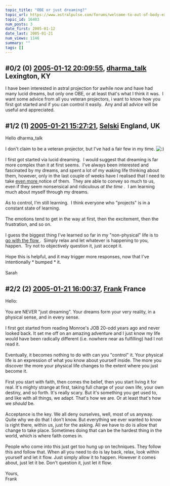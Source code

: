 ```yaml
---
topic_title: "OBE or just dreaming?"
topic_url: https://www.astralpulse.com/forums/welcome-to-out-of-body-experiences!/obe-or-just-dreaming
topic_id: 16403
num_posts: 3
date_first: 2005-01-12
date_last: 2005-01-21
num_views: 1146
summary: ""
tags: []
---
```


## \#0/2 (0) [2005-01-12 20:09:55](https://www.astralpulse.com/forums/index.php?msg=142554), [dharma_talk](https://www.astralpulse.com/forums/profile/?u=7999) Lexington, KY ##
<section>
I have been interested in astral projection for awhile now and have had many lucid dreams, but only one OBE, or at least that's what I think it was.  I want some advice from all you veteran projectors, i want to know how you first got started and if you can control it easily.  Any and all advice will be useful and appreciated.
</section>

## \#1/2 (1) [2005-01-21 15:27:21](https://www.astralpulse.com/forums/index.php?msg=144217), [Selski](https://www.astralpulse.com/forums/profile/?u=6012) England, UK ##
<section>
Hello dharma_talk
<br>
<br>
I don't claim to be a veteran projector, but I've had a fair few in my time.
<img alt=":)" class="smiley" src="https://www.astralpulse.com/forums/Smileys/fugue/smiley.png" title="Smiley"/>
<br>
<br>
I first got started via lucid dreaming.  I would suggest that dreaming is far more complex than it at first seems.  I've always been interested and fascinated by my dreams, and spent a lot of my waking life thinking about them, however, only in the last couple of weeks have I realised that I need to take
<u>
 even more
</u>
notice of them.  They are able to convey so much to us, even if they seem nonsensical and ridiculous
<i>
 at the time
</i>
.  I am learning much about myself through my dreams.
<br>
<br>
As to control, I'm still learning.  I think everyone who "projects" is in a constant state of learning.
<br>
<br>
The emotions tend to get in the way at first, then the excitement, then the frustration, and so on.
<br>
<br>
I guess the biggest thing I've learned so far in my "non-physical" life is to
<u>
 go with the flow
</u>
.  Simply relax and let whatever is happening to you, happen.  Try not to objectively question it, just accept it.
<br>
<br>
Hope this is helpful, and it may trigger more responses, now that I've intentionally * bumped * it.
<br>
<br>
Sarah
</section>

## \#2/2 (2) [2005-01-21 16:00:37](https://www.astralpulse.com/forums/index.php?msg=144223), [Frank](https://www.astralpulse.com/forums/profile/?u=359) France ##
<section>
Hello:
<br>
<br>
You are NEVER "just dreaming". Your dreams form your very reality, in a physical sense, and in every sense.
<br>
<br>
I first got started from reading Monroe's JOB 20-odd years ago and never looked back. It set me off on an amazing adventure and I just know my life would have been radically different (i.e. nowhere near as fulfilling) had I not read it.
<br>
<br>
Eventually, it becomes nothing to do with can you "control" it. Your physical life is an expression of what you know about yourself inside. The more you discover the more your physical life changes to the extent where you just become it.
<br>
<br>
First you start with faith, then comes the belief, then you start living it for real. It's mighty strange at first, taking full charge of your own life, your own destiny, and so forth. It's really scary. But it's something you get used to, and like with all things, we adapt. That's how we are. Or at least that's how we
<i>
 should
</i>
be.
<br>
<br>
Acceptance is the key. We all deny ourselves, well, most of us anyway. Quite why we do that I don't know. But everything we ever wanted to know is right there, within us, just for the asking. All we have to do is allow that change to take place. Sometimes doing that can be the hardest thing in the world, which is where faith comes in.
<br>
<br>
People who come into this just get too hung up on techniques. They follow this and follow that. When all you need to do is lay back, relax, look within yourself and let it flow. Just simply allow it to happen. However it comes about, just let it be. Don't question it, just let it flow.
<br>
<br>
Yours,
<br>
Frank
</section>